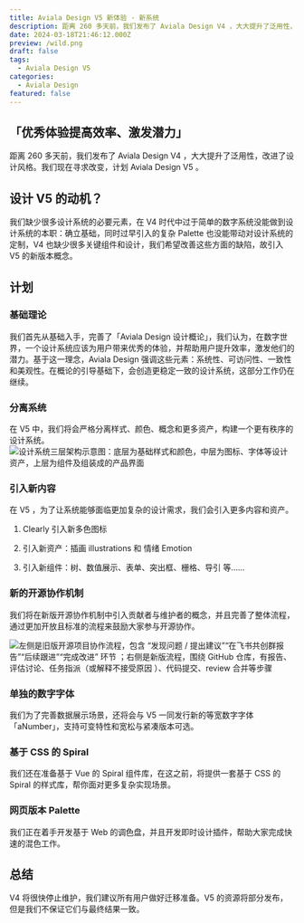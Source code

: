 ```yaml
---
title: Aviala Design V5 新体验 · 新系统
description: 距离 260 多天前，我们发布了 Aviala Design V4 ，大大提升了泛用性，改进了设计风格。我们现在寻求改变，计划 Aviala Design V5 。
date: 2024-03-18T21:46:12.000Z
preview: /wild.png
draft: false
tags:
  - Aviala Design V5
categories:
  - Aviala Design
featured: false
---
```

## 「优秀体验提高效率、激发潜力」

距离 260 多天前，我们发布了 Aviala Design V4 ，大大提升了泛用性，改进了设计风格。我们现在寻求改变，计划 Aviala Design V5 。

## 设计 V5 的动机？

我们缺少很多设计系统的必要元素，在 V4 时代中过于简单的数字系统没能做到设计系统的本职：确立基础，同时过早引入的复杂 Palette 也没能带动对设计系统的定制，V4 也缺少很多关键组件和设计，我们希望改善这些方面的缺陷，故引入 V5 的新版本概念。

## 计划

### 基础理论

我们首先从基础入手，完善了「Aviala Design 设计概论」，我们认为，在数字世界，一个设计系统应该为用户带来优秀的体验，并帮助用户提升效率，激发他们的潜力。基于这一理念，Aviala Design 强调这些元素：系统性、可访问性、一致性和美观性。在概论的引导基础下，会创造更稳定一致的设计系统，这部分工作仍在继续。

### 分离系统

在 V5 中，我们将会严格分离样式、颜色、概念和更多资产，构建一个更有秩序的设计系统。
![设计系统三层架构示意图：底层为基础样式和颜色，中层为图标、字体等设计资产，上层为组件及组装成的产品界面](/V5map.png)

### 引入新内容

在 V5 ，为了让系统能够面临更加复杂的设计需求，我们会引入更多内容和资产。

1. Clearly 引入新多色图标

2. 引入新资产：插画 illustrations 和 情绪 Emotion

3. 引入新组件：树、数值展示、表单、突出框、栅格、导引 等……

### 新的开源协作机制

我们将在新版开源协作机制中引入贡献者与维护者的概念，并且完善了整体流程，通过更加开放且标准的流程来鼓励大家参与开源协作。

![左侧是旧版开源项目协作流程，包含 “发现问题 / 提出建议”“在飞书共创群报告”“后续跟进”“完成改进” 环节 ；右侧是新版流程，围绕 GitHub 仓库，有报告、评估讨论、任务指派（或解释不接受原因 ）、代码提交、review 合并等步骤](/V5opensource.png)

### 单独的数字字体

我们为了完善数据展示场景，还将会与 V5 一同发行新的等宽数字字体「aNumber」，支持可变特性和宽松与紧凑版本可选。

### 基于 CSS 的 Spiral

我们还在准备基于 Vue 的 Spiral 组件库，在这之前，将提供一套基于 CSS 的 Spiral 的样式库，帮你面对更多复杂实现场景。

### 网页版本 Palette

我们正在着手开发基于 Web 的调色盘，并且开发即时设计插件，帮助大家完成快速的混色工作。

## 总结

V4 将很快停止维护，我们建议所有用户做好迁移准备。V5 的资源将部分发布，但是我们不保证它们与最终结果一致。